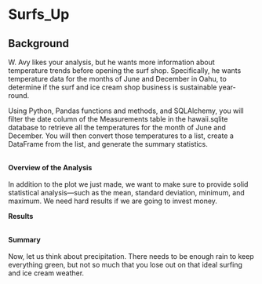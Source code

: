 # Surfs_Up

## Background<br>

W. Avy likes your analysis, but he wants more information about temperature trends before opening the surf shop. Specifically, he wants temperature data for the months of June and December in Oahu, to determine if the surf and ice cream shop business is sustainable year-round.<br>

Using Python, Pandas functions and methods, and SQLAlchemy, you will filter the date column of the Measurements table in the hawaii.sqlite database to retrieve all the temperatures for the month of June and December. You will then convert those temperatures to a list, create a DataFrame from the list, and generate the summary statistics.<br><br>

**Overview of the Analysis**<br><br>
In addition to the plot we just made, we want to make sure to provide solid statistical analysis—such as the mean, standard deviation, minimum, and maximum. We need hard results if we are going to invest money.

**Results**<br><br>


**Summary**<br><br>
Now, let us think about precipitation. There needs to be enough rain to keep everything green, but not so much that you lose out on that ideal surfing and ice cream weather.
